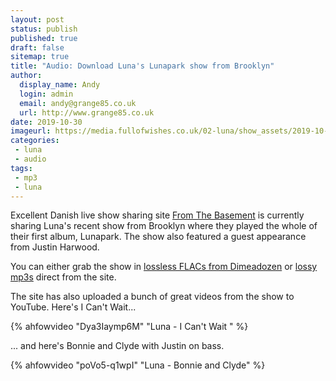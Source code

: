 ```yaml
---
layout: post
status: publish
published: true
draft: false
sitemap: true
title: "Audio: Download Luna's Lunapark show from Brooklyn"
author:
  display_name: Andy
  login: admin
  email: andy@grange85.co.uk
  url: http://www.grange85.co.uk
date: 2019-10-30
imageurl: https://media.fullofwishes.co.uk/02-luna/show_assets/2019-10-18/2019-10-18-luna-video-grab.jpg
categories:
 - luna
 - audio
tags:
 - mp3
 - luna
---
```

Excellent Danish live show sharing site [From The Basement](https://tdk-c90.blogspot.com/2019/10/2019-10-18-luna-new-york-elsewhere-hall.html) is currently sharing Luna's recent show from Brooklyn where they played the whole of their first album, Lunapark. The show also featured a guest appearance from Justin Harwood.

You can either grab the show in [lossless FLACs from Dimeadozen](http://www.dimeadozen.org/torrents-details.php?id=660757) or [lossy mp3s](https://mega.nz/#!uAEEyC4B!1MlZXx3YAZwOaIKBn7dx2ZdP2j57ERNJgMUls9b2GVA) direct from the site.

The site has also uploaded a bunch of great videos from the show to YouTube. Here's I Can't Wait...

{% ahfowvideo "Dya3Iaymp6M" "Luna - I Can't Wait " %}

... and here's Bonnie and Clyde with Justin on bass.

{% ahfowvideo "poVo5-q1wpI" "Luna - Bonnie and Clyde" %}
